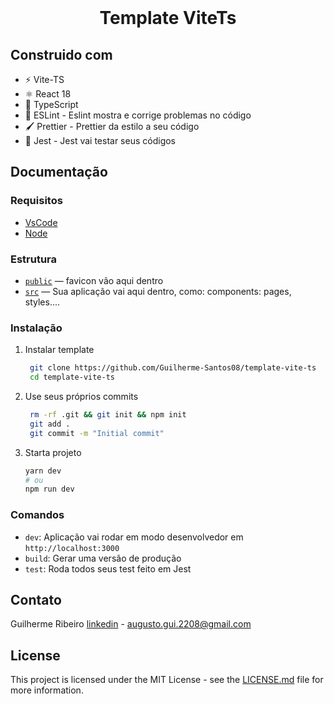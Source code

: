 <div id="top"></div>
<!--

<!-- PROJECT LOGO -->
<br />
<div align="">
  <a href="https://github.com/othneildrew/Best-README-Template">
</a>

  <h1 align="center">Template ViteTs</h3>
</div>

<!-- ABOUT THE PROJECT -->
## Construido com
- ⚡ Vite-TS
- ⚛️ React 18
- 👑 TypeScript
- 🔎 ESLint - Eslint mostra e corrige problemas no código
- 🖌 Prettier - Prettier da estilo a seu código
- 🔨 Jest - Jest vai testar seus códigos

<!-- GETTING STARTED -->

## Documentação

### Requisitos
- [VsCode](https://code.visualstudio.com/download)
- [Node](https://nodejs.org/en/download/)

### Estrutura
- [`public`](./public) —  favicon vão aqui dentro<br>
- [`src`](./src) — Sua aplicação vai aqui dentro, como: components: pages, styles....

### Instalação
1. Instalar template
   ```sh
    git clone https://github.com/Guilherme-Santos08/template-vite-ts
    cd template-vite-ts
   ```
2. Use seus próprios commits
   ```sh
    rm -rf .git && git init && npm init
    git add .
    git commit -m "Initial commit"
   ```
3. Starta projeto
   ```sh
   yarn dev
   # ou
   npm run dev
   ```
   
  ### Comandos

- `dev`: Aplicação vai rodar em modo desenvolvedor em `http://localhost:3000`
- `build`: Gerar uma versão de produção
- `test`: Roda todos seus test feito em Jest

<!-- CONTACT -->
## Contato

Guilherme Ribeiro [linkedin](https://www.linkedin.com/in/guilherme-ribeiro08/) - augusto.gui.2208@gmail.com

<!-- LICENSE -->
## License
This project is licensed under the MIT License - see the [LICENSE.md](LICENSE.md) file for more information.
  
  
<!-- ACKNOWLEDGMENTS -->
